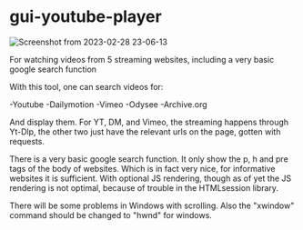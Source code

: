 # gui-youtube-player

![Screenshot from 2023-02-28 23-06-13](https://user-images.githubusercontent.com/121669504/221992385-2d19a9ee-f2bc-49ee-8ea3-2ea998219c7c.png)

For watching videos from 5 streaming websites, including a very basic google search function

With this tool, one can search videos for:

-Youtube -Dailymotion -Vimeo -Odysee -Archive.org

And display them. For YT, DM, and Vimeo, the streaming happens through Yt-Dlp, the other two just have the relevant urls on the page, gotten with requests.

There is a very basic google search function. It only show the p, h and pre tags of the body of websites. Which is in fact very nice, for informative websites it is sufficient. With optional JS rendering, though as of yet the JS rendering is not optimal, because of trouble in the HTMLsession library.

There will be some problems in Windows with scrolling. Also the "xwindow" command should be changed to "hwnd" for windows. 

